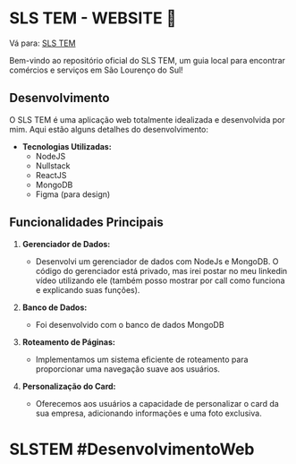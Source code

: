 # SLS TEM - WEBSITE 🚀

Vá para: <a href='https://slstem.com.br' target='_blank'>SLS TEM</a>

Bem-vindo ao repositório oficial do SLS TEM, um guia local para encontrar comércios e serviços em São Lourenço do Sul!

## Desenvolvimento

O SLS TEM é uma aplicação web totalmente idealizada e desenvolvida por mim. Aqui estão alguns detalhes do desenvolvimento:

- **Tecnologias Utilizadas:**
  - NodeJS
  - Nullstack
  - ReactJS
  - MongoDB
  - Figma (para design)

## Funcionalidades Principais

1. **Gerenciador de Dados:**
   - Desenvolvi um gerenciador de dados com NodeJs e MongoDB. O código do gerenciador está privado, mas irei postar no meu linkedin vídeo utilizando ele (também posso mostrar por call como funciona e explicando suas funções).

2. **Banco de Dados:**
   - Foi desenvolvido com o banco de dados MongoDB

3. **Roteamento de Páginas:**
   - Implementamos um sistema eficiente de roteamento para proporcionar uma navegação suave aos usuários.

4. **Personalização do Card:**
   - Oferecemos aos usuários a capacidade de personalizar o card da sua empresa, adicionando informações e uma foto exclusiva.

# SLSTEM #DesenvolvimentoWeb
